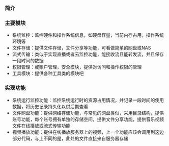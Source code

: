 ### 简介

### 主要模块
- 系统监控：监控硬件和操作系统信息，如硬盘容量，当前内存占用，操作系统环境等
- 文件存储：提供文件存储，文件分享等功能，可看做简单的网盘或NAS
- 流式传输：类似于实现直播或者云监控功能，能接收流且能转发流，并且保存一段时间的数据
- 权限管理：或账户管理，安全模块，提供对访问和操作权限的管理
- 工具模块：提供各种工具类的模块吧

### 实现功能
- 系统运行监控功能：监控系统运行时的资源占用情况，并记录一段时间的使用数据，将历史记录持久化以供后期查看
- 文件网盘功能：提供网络存储功能，与常见的网盘类似，采用目录结构，提供账号功能，每个账号拥有单独的存储空间，提供文件分享功能，提供音乐视频文件在线播放或流式传输功能
- 视频播放功能：提供在线播放服务器上的视频，上一个功能应该会调用到这边部分代码，与上不同的是，此处的文件直接来自服务器存储